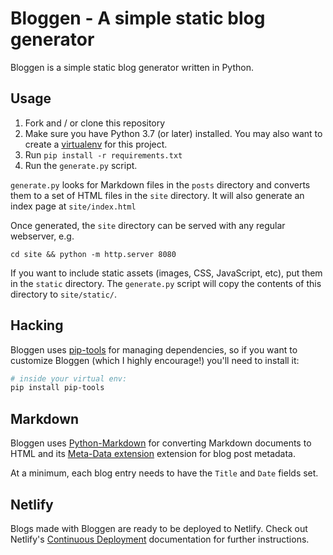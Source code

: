 # Bloggen - A simple static blog generator

Bloggen is a simple static blog generator written in Python.

## Usage

1. Fork and / or clone this repository
1. Make sure you have Python 3.7 (or later) installed. You may also
   want to create a [virtualenv][virtualenv] for this project.
1. Run `pip install -r requirements.txt`
1. Run the `generate.py` script.

`generate.py` looks for Markdown files in the `posts` directory and
converts them to a set of HTML files in the `site` directory. It will
also generate an index page at `site/index.html`

Once generated, the `site` directory can be served with any regular
webserver, e.g.

    cd site && python -m http.server 8080

If you want to include static assets (images, CSS, JavaScript, etc),
put them in the `static` directory. The `generate.py` script will copy
the contents of this directory to `site/static/`.

## Hacking

Bloggen uses [pip-tools][pip-tools] for managing dependencies, so if you want
to customize Bloggen (which I highly encourage!) you'll need to install it:

```sh
# inside your virtual env:
pip install pip-tools
```

## Markdown

Bloggen uses [Python-Markdown][pymark] for converting Markdown
documents to HTML and its [Meta-Data extension][metadata] extension
for blog post metadata.

At a minimum, each blog entry needs to have the `Title` and `Date`
fields set.

## Netlify

Blogs made with Bloggen are ready to be deployed to Netlify. Check out
Netlify's [Continuous Deployment][deployment] documentation for
further instructions.

[pymark]: https://python-markdown.github.io
[metadata]: https://python-markdown.github.io/extensions/meta_data/
[virtualenv]: https://virtualenv.pypa.io/
[deployment]: https://www.netlify.com/docs/continuous-deployment/
[pip-tools]: https://github.com/jazzband/pip-tools

